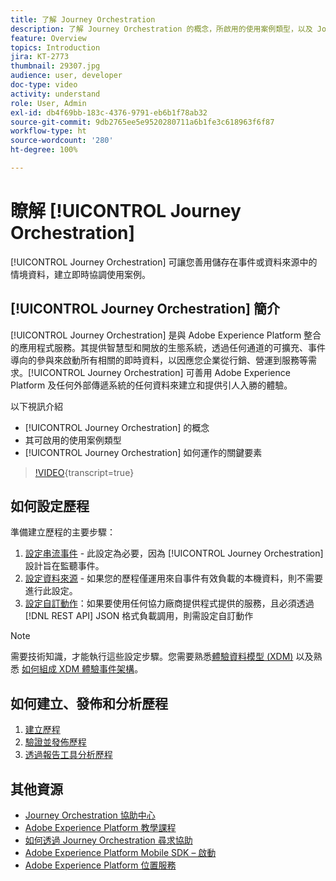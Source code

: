 ```yaml
---
title: 了解 Journey Orchestration
description: 了解 Journey Orchestration 的概念，所啟用的使用案例類型，以及 Journey Orchestration 運作方式的關鍵要素。
feature: Overview
topics: Introduction
jira: KT-2773
thumbnail: 29307.jpg
audience: user, developer
doc-type: video
activity: understand
role: User, Admin
exl-id: db4f69bb-183c-4376-9791-eb6b1f78ab32
source-git-commit: 9db2765ee5e9520280711a6b1fe3c618963f6f87
workflow-type: ht
source-wordcount: '280'
ht-degree: 100%

---
```


# 瞭解 [!UICONTROL Journey Orchestration]

[!UICONTROL Journey Orchestration] 可讓您善用儲存在事件或資料來源中的情境資料，建立即時協調使用案例。

## [!UICONTROL Journey Orchestration] 簡介

[!UICONTROL Journey Orchestration] 是與 Adobe Experience Platform 整合的應用程式服務。其提供智慧型和開放的生態系統，透過任何通道的可擴充、事件導向的參與來啟動所有相關的即時資料，以因應您企業從行銷、營運到服務等需求。[!UICONTROL Journey Orchestration] 可善用 Adobe Experience Platform 及任何外部傳遞系統的任何資料來建立和提供引人入勝的體驗。

以下視訊介紹

* [!UICONTROL Journey Orchestration] 的概念
* 其可啟用的使用案例類型
* [!UICONTROL Journey Orchestration] 如何運作的關鍵要素

>[!VIDEO](https://video.tv.adobe.com/v/29307?learn=on){transcript=true}

## 如何設定歷程

準備建立歷程的主要步驟：

1. [設定串流事件](/help/configuring-journey-orchestration/configure-streaming-events.md) - 此設定為必要，因為 [!UICONTROL Journey Orchestration] 設計旨在監聽事件。
1. [設定資料來源](/help/configuring-journey-orchestration/configure-data-sources.md) - 如果您的歷程僅運用來自事件有效負載的本機資料，則不需要進行此設定。
1. [設定自訂動作](/help/configuring-journey-orchestration/configure-actions.md)：如果要使用任何協力廠商提供程式提供的服務，且必須透過[!DNL REST API] JSON 格式負載調用，則需設定自訂動作

>[!NOTE]
>
>需要技術知識，才能執行這些設定步驟。您需要熟悉[體驗資料模型 (XDM)](https://experienceleague.adobe.com/docs/platform-learn/tutorials/schemas/schemas-and-experience-data-model.html?lang=zh-Hant) 以及熟悉 [如何組成 XDM 體驗事件架構](https://experienceleague.adobe.com/docs/platform-learn/tutorials/schemas/create-schemas.html?lang=zh-Hant)。

## 如何建立、發佈和分析歷程

1. [建立歷程](/help/building-a-journey/creating-a-journey.md)
1. [驗證並發佈歷程](/help/validate-and-publish-a-journey.md)
1. [透過報告工具分析歷程](/help/analyze-a-journey-via-reporting-tools.md)

## 其他資源

* [Journey Orchestration 協助中心](https://experienceleague.adobe.com/docs/journeys/using/journey-orchestration-home.html?lang=zh-Hant)
* [Adobe Experience Platform 教學課程](https://experienceleague.adobe.com/docs/platform-learn/tutorials/overview.html?lang=zh-Hant)
* [如何透過 Journey Orchestration 尋求協助](/help/understanding-journey-orchestration.md)
* [Adobe Experience Platform Mobile SDK – 啟動](https://experienceleague.adobe.com/docs/platform-learn/data-collection/mobile-sdk/overview.html?lang=zh-Hant)
* [Adobe Experience Platform 位置服務](https://experienceleague.adobe.com/docs/places/using/home.html?lang=zh-Hant)
